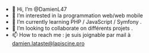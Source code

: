 - 👋 Hi, I’m @DamienL47
- 👀 I’m interested in  la programmation web/web mobile
- 🌱 I’m currently learning  PHP / JavaScript / Symfony .
- 💞️ I’m looking to collaborate on  différents projets .
- 📫 How to reach me : je suis joignable par mail à damien.lataste@lapiscine.pro

<!---
DamienL47/DamienL47 is a ✨ special ✨ repository because its `README.md` (this file) appears on your GitHub profile.
You can click the Preview link to take a look at your changes.
--->
